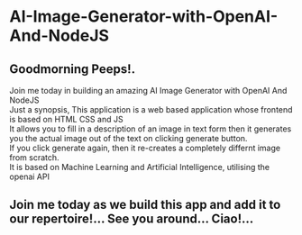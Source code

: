 # AI-Image-Generator-with-OpenAI-And-NodeJS
## Goodmorning Peeps!. </br> 
Join me today in building an amazing AI Image Generator with OpenAI And NodeJS </br> 
Just a synopsis, This application is a web based application whose frontend is based on HTML CSS and JS </br>
It allows you to fill in a description of an image in text form then it generates you the actual image out of the text on clicking generate button. </br>
If you click generate again, then it re-creates a completely differnt image from scratch.</br> It is based on Machine Learning and Artificial Intelligence, utilising the openai API
## Join me today as we build this app and add it to our repertoire!... See you around... Ciao!...
